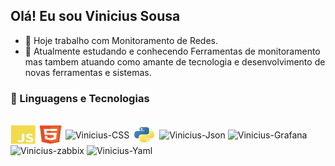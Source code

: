 ## Olá! Eu sou Vinicius Sousa

- 🔭 Hoje trabalho com Monitoramento de Redes.
- 🌱 Atualmente estudando e conhecendo Ferramentas de monitoramento mas tambem atuando como amante de tecnologia e desenvolvimento de novas ferramentas e sistemas.

### 🤖 Linguagens e Tecnologias

<div style="display: inline_block"><br>
  <img align="center" alt="Vinicius-Js" height="30" width="40" src="https://raw.githubusercontent.com/devicons/devicon/master/icons/javascript/javascript-plain.svg">
  <img align="center" alt="Vinicius-HTML" height="30" width="40" src="https://raw.githubusercontent.com/devicons/devicon/master/icons/html5/html5-original.svg">
  <img align="center" alt="Vinicius-CSS" height="30" width="40" src="https://cdn.jsdelivr.net/gh/devicons/devicon@latest/icons/css3/css3-plain.svg">
  <img align="center" alt="Vinicius-Python" height="30" width="40" src="https://raw.githubusercontent.com/devicons/devicon/master/icons/python/python-original.svg">
  <img align="center" alt="Vinicius-Json" height="30" width="40" src="https://cdn.jsdelivr.net/gh/devicons/devicon@latest/icons/json/json-original.svg">
  <img align="center" alt="Vinicius-Grafana" height="30" width="40" src="https://cdn.jsdelivr.net/gh/devicons/devicon@latest/icons/grafana/grafana-original.svg">
  <img align="center" alt="Vinicius-zabbix" height="20" width="50" src="https://images.icon-icons.com/2699/PNG/512/zabbix_logo_icon_168734.png">
  <img align="center" alt="Vinicius-Yaml" height="30" width="40" src="https://cdn.jsdelivr.net/gh/devicons/devicon@latest/icons/yaml/yaml-original.svg">
</div>


          
  ##


